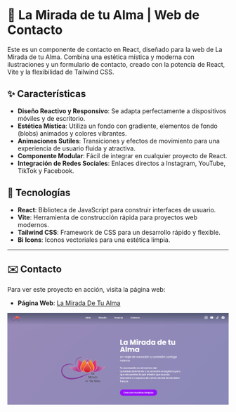 # 🌟 La Mirada de tu Alma | Web de Contacto

Este es un componente de contacto en React, diseñado para la web de La Mirada de tu Alma. Combina una estética mística y moderna con ilustraciones y un formulario de contacto, creado con la potencia de React, Vite y la flexibilidad de Tailwind CSS.

## ✨ Características

* **Diseño Reactivo y Responsivo**: Se adapta perfectamente a dispositivos móviles y de escritorio.
* **Estética Mística**: Utiliza un fondo con gradiente, elementos de fondo (blobs) animados y colores vibrantes.
* **Animaciones Sutiles**: Transiciones y efectos de movimiento para una experiencia de usuario fluida y atractiva.
* **Componente Modular**: Fácil de integrar en cualquier proyecto de React.
* **Integración de Redes Sociales**: Enlaces directos a Instagram, YouTube, TikTok y Facebook.

## 🚀 Tecnologías

* **React**: Biblioteca de JavaScript para construir interfaces de usuario.
* **Vite**: Herramienta de construcción rápida para proyectos web modernos.
* **Tailwind CSS**: Framework de CSS para un desarrollo rápido y flexible.
* **Bi Icons**: Iconos vectoriales para una estética limpia.

---

## ✉️ Contacto

Para ver este proyecto en acción, visita la página web:

* **Página Web**: [La Mirada De Tu Alma](https://lamiradadetualma.netlify.app/)


![La Mirada De Tu Alma](src/assets/Proyecto.png)




